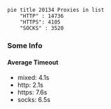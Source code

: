 
```mermaid
pie title 20134 Proxies in list
    "HTTP" : 14736
    "HTTPS": 4105
    "SOCKS" : 3520
```

### Some Info
#### Average Timeout

- mixed: 4.1s
- http: 2.1s
- https: 7.6s
- socks: 6.5s